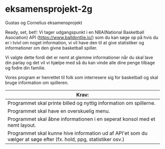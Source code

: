 # eksamensprojekt-2g
Gustas og Cornelius eksamensprojekt

Ready, set, bet!:
Vi tager udgangspunkt i en NBA(National Basketball Asociation) API (https://www.balldontlie.io/) som du kan søge op på hvis du er i tvivl om noget information, vi vil have den til at give statistiker og informationer om den givne basketball spiller.

Vi valgte dette fordi det er nemt at glemme informationer når du skal lave din parlay og det vil vi hjælpe med så du kan vinde alle dine penge tilbage og fodre din familie.

Vores program er henrettet til folk som interresere sig for basketball og skal bruge information om spilleren.

| Krav:                                                                                                             	|
|-------------------------------------------------------------------------------------------------------------------	|
| Programmet skal printe billed og nyttig information om spillerne.                                                 	|
| Programmet skal have en overskuelig menu.                                                                         	|
| Programmet skal åbne informationen i en seperat konsol med et nemt layout.                                        	|
| Programmet skal kunne hive information ud af API'et som du vælger at søge efter (fx. hold, ppg, statistiker osv.) 	|  

